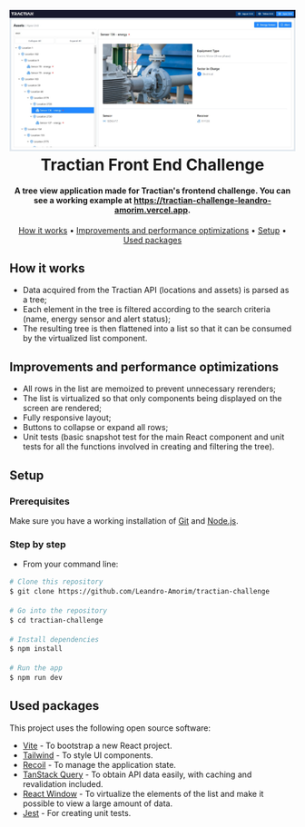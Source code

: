 
<h1 align="center">
  <br>
  <a href="https://tractian-challenge-leandro-amorim.vercel.app/"><img src="https://raw.githubusercontent.com/Leandro-Amorim/tractian-challenge/main/images/screenshot.jpg" alt="Screenshot"></a>
  <br>
  Tractian Front End Challenge
  <br>
</h1>

<h4 align="center">A tree view application made for Tractian's frontend challenge. You can see a working example at <a href="https://tractian-challenge-leandro-amorim.vercel.app/" target="_blank">https://tractian-challenge-leandro-amorim.vercel.app</a>.</h4>

<p align="center">
  <a href="#how-it-works">How it works</a> •
<a href="#improvements-and-performance-optimizations">Improvements and performance optimizations</a> •
  <a href="#setup">Setup</a> •
  <a href="#used-packages">Used packages</a>
</p>

## How it works

* Data acquired from the Tractian API (locations and assets) is parsed as a tree;
* Each element in the tree is filtered according to the search criteria (name, energy sensor and alert status);
* The resulting tree is then flattened into a list so that it can be consumed by the virtualized list component.

## Improvements and performance optimizations

* All rows in the list are memoized to prevent unnecessary rerenders;
* The list is virtualized so that only components being displayed on the screen are rendered;
* Fully responsive layout;
* Buttons to collapse or expand all rows;
* Unit tests (basic snapshot test for the main React component and unit tests for all the functions involved in creating and filtering the tree).

## Setup

### Prerequisites

Make sure you have a working installation of [Git](https://git-scm.com) and [Node.js](https://nodejs.org/en/download/).

### Step by step

* From your command line:

```bash
# Clone this repository
$ git clone https://github.com/Leandro-Amorim/tractian-challenge

# Go into the repository
$ cd tractian-challenge

# Install dependencies
$ npm install

# Run the app
$ npm run dev
```

## Used packages

This project uses the following open source software:

- [Vite](https://vitejs.dev/) - To bootstrap a new React project.
- [Tailwind](https://tailwindcss.com/) - To style UI components.
- [Recoil](https://recoiljs.org/) - To manage the application state.
- [TanStack Query](https://tanstack.com/query) - To obtain API data easily, with caching and revalidation included.
- [React Window](https://github.com/bvaughn/react-window) - To virtualize the elements of the list and make it possible to view a large amount of data.
- [Jest](https://jestjs.io/) - For creating unit tests.